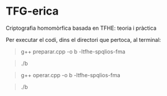 # TFG-erica
Criptografia homomòrfica basada en TFHE: teoria i pràctica

Per executar el codi, dins el directori que pertoca, al terminal:
>g++ preparar.cpp -o b -ltfhe-spqlios-fma

>./b

>g++ operar.cpp -o b -ltfhe-spqlios-fma

>./b
